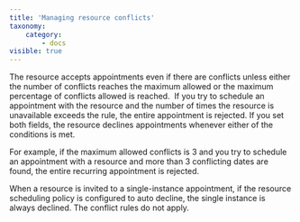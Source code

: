 ```yaml
---
title: 'Managing resource conflicts'
taxonomy:
    category:
        - docs
visible: true
---
```


The resource accepts appointments even if there are conflicts unless either the number of conflicts reaches the maximum allowed or the maximum percentage of conflicts allowed is reached.  If you try to schedule an appointment with the resource and the number of times the resource is unavailable exceeds the rule, the entire appointment is rejected. If you set both fields, the resource declines appointments whenever either of the conditions is met.

For example, if the maximum allowed conflicts is 3 and you try to schedule an appointment with a resource and more than 3 conflicting dates are found, the entire recurring appointment is rejected.

When a resource is invited to a single-instance appointment, if the resource scheduling policy is configured to auto decline, the single instance is always declined. The conflict rules do not apply.